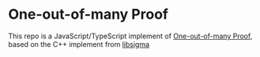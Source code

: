 # One-out-of-many Proof

This repo is a JavaScript/TypeScript implement of [One-out-of-many Proof](https://eprint.iacr.org/2015/643.pdf), based on the C++ implement from [libsigma](https://github.com/firoorg/libsigma)
